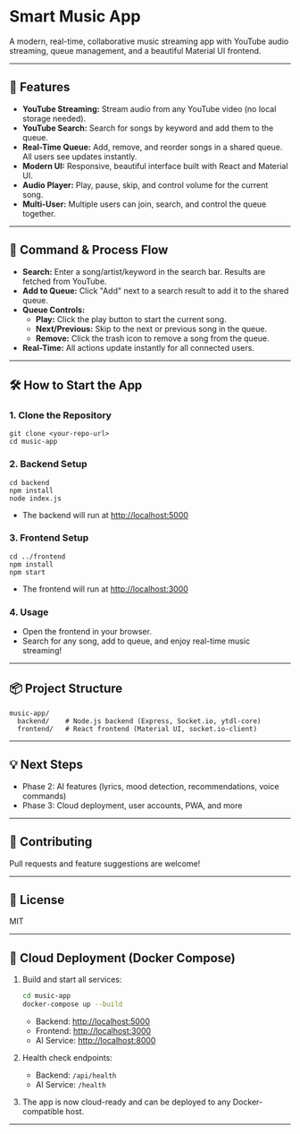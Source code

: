 # Smart Music App

A modern, real-time, collaborative music streaming app with YouTube audio streaming, queue management, and a beautiful Material UI frontend.

---

## 🚀 Features
- **YouTube Streaming:** Stream audio from any YouTube video (no local storage needed).
- **YouTube Search:** Search for songs by keyword and add them to the queue.
- **Real-Time Queue:** Add, remove, and reorder songs in a shared queue. All users see updates instantly.
- **Modern UI:** Responsive, beautiful interface built with React and Material UI.
- **Audio Player:** Play, pause, skip, and control volume for the current song.
- **Multi-User:** Multiple users can join, search, and control the queue together.

---

## 📝 Command & Process Flow
- **Search:** Enter a song/artist/keyword in the search bar. Results are fetched from YouTube.
- **Add to Queue:** Click "Add" next to a search result to add it to the shared queue.
- **Queue Controls:**
  - **Play:** Click the play button to start the current song.
  - **Next/Previous:** Skip to the next or previous song in the queue.
  - **Remove:** Click the trash icon to remove a song from the queue.
- **Real-Time:** All actions update instantly for all connected users.

---

## 🛠️ How to Start the App

### 1. **Clone the Repository**
```
git clone <your-repo-url>
cd music-app
```

### 2. **Backend Setup**
```
cd backend
npm install
node index.js
```
- The backend will run at [http://localhost:5000](http://localhost:5000)

### 3. **Frontend Setup**
```
cd ../frontend
npm install
npm start
```
- The frontend will run at [http://localhost:3000](http://localhost:3000)

### 4. **Usage**
- Open the frontend in your browser.
- Search for any song, add to queue, and enjoy real-time music streaming!

---

## 📦 Project Structure
```
music-app/
  backend/    # Node.js backend (Express, Socket.io, ytdl-core)
  frontend/   # React frontend (Material UI, socket.io-client)
```

---

## 💡 Next Steps
- Phase 2: AI features (lyrics, mood detection, recommendations, voice commands)
- Phase 3: Cloud deployment, user accounts, PWA, and more

---

## 🤝 Contributing
Pull requests and feature suggestions are welcome!

---

## 📄 License
MIT 

---

## 🚀 Cloud Deployment (Docker Compose)

1. Build and start all services:
   ```sh
   cd music-app
   docker-compose up --build
   ```
   - Backend: [http://localhost:5000](http://localhost:5000)
   - Frontend: [http://localhost:3000](http://localhost:3000)
   - AI Service: [http://localhost:8000](http://localhost:8000)

2. Health check endpoints:
   - Backend: `/api/health`
   - AI Service: `/health`

3. The app is now cloud-ready and can be deployed to any Docker-compatible host.

--- 
